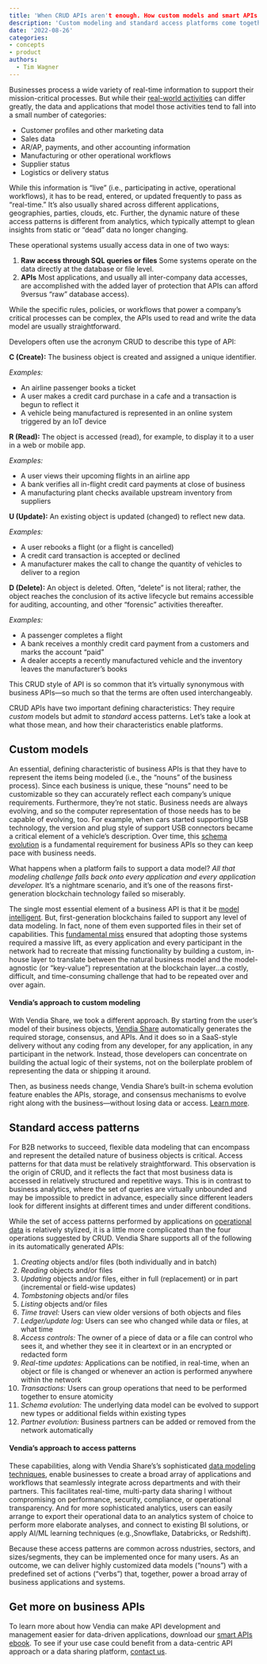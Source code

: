 ```yaml
---
title: 'When CRUD APIs aren't enough. How custom models and smart APIs create better data sharing solutions'
description: 'Custom modeling and standard access platforms come together to make next-gen business APIs'
date: '2022-08-26'
categories:
- concepts
- product
authors:
  - Tim Wagner
---
```

Businesses process a wide variety of real-time information to support their mission-critical processes. But while their [real-world activities](https://www.vendia.net/blog/supply-chain-is-broken-can-blockchain-fix-it) can differ greatly, the data and applications that model those activities tend to fall into a small number of categories:



* Customer profiles and other marketing data
* Sales data
* AR/AP, payments, and other accounting information
* Manufacturing or other operational workflows
* Supplier status
* Logistics or delivery status

While this information is “live” (i.e., participating in active, operational workflows), it has to be read, entered, or updated frequently to pass as “real-time.” It’s also usually shared across different applications, geographies, parties, clouds, etc. Further, the dynamic nature of these access patterns is different from analytics, which typically attempt to glean insights from static or “dead” data no longer changing.

These operational systems usually access data in one of two ways:



1. **Raw access through SQL queries or files** Some systems operate on the data directly at the database or file level.
2. **APIs** Most applications, and usually all inter-company data accesses, are accomplished with the added layer of protection that APIs can afford 9versus “raw” database access).

While the specific rules, policies, or workflows that power a company’s critical processes can be complex, the APIs used to read and write the data model are usually straightforward.

Developers often use the acronym CRUD to describe this type of API:

**C (Create):** The business object is created and assigned a unique identifier. 

_Examples:_ 



* An airline passenger books a ticket
* A user makes a credit card purchase in a cafe and a transaction is begun to reflect it
* A vehicle being manufactured is represented in an online system triggered by an IoT device

**R (Read):** The object is accessed (read), for example, to display it to a user in a web or mobile app. 

_Examples:_



* A user views their upcoming flights in an airline app
* A bank verifies all in-flight credit card payments at close of business
* A manufacturing plant checks available upstream inventory from suppliers

**U (Update):** An existing object is updated (changed) to reflect new data.

_Examples:_



* A user rebooks a flight (or a flight is cancelled)
* A credit card transaction is accepted or declined
* A manufacturer makes the call to change the quantity of vehicles to deliver to a region

**D (Delete):** An object is deleted. Often, “delete” is not literal; rather, the object reaches the conclusion of its active lifecycle but remains accessible for auditing, accounting, and other “forensic” activities thereafter.

_Examples:_ 



* A passenger completes a flight
* A bank receives a monthly credit card payment from a customers and marks the account “paid”
* A dealer accepts a recently manufactured vehicle and the inventory leaves the manufacturer’s books

This CRUD style of API is so common that it’s virtually synonymous with business APIs—so much so that the terms are often used interchangeably. 

CRUD APIs have two important defining characteristics: They require _custom_ models but admit to _standard_ access patterns. Let’s take a look at what those mean, and how their characteristics enable platforms.


## Custom models

An essential, defining characteristic of business APIs is that they have to represent the items being modeled (i.e., the “nouns” of the business process). Since each business is unique, these “nouns” need to be customizable so they can accurately reflect each company’s unique requirements. Furthermore, they’re not static. Business needs are always evolving, and so the computer representation of those needs has to be capable of evolving, too. For example, when cars started supporting USB technology, the version and plug style of support USB connectors became a critical element of a vehicle’s description. Over time, this [schema evolution](https://www.vendia.net/blog/schema-evolution) is a fundamental requirement for business APIs so they can keep pace with business needs.

What happens when a platform fails to support a data model? _All that modeling challenge falls back onto every application and every application developer._ It’s a nightmare scenario, and it’s one of the reasons first-generation blockchain technology failed so miserably. 

The single most essential element of a business API is that it be [model intelligent](https://www.vendia.net/blog/ask-the-expert-apis). But, first-generation blockchains failed to support any level of data modeling. In fact, none of them even supported files in their set of capabilities. This [fundamental miss](https://www.vendia.net/blog/why-blockchains-databases-api-cannot-standalone-as-it-solutions) ensured that adopting those systems required a massive lift, as every application and every participant in the network had to recreate that missing functionality by building a custom, in-house layer to translate between the natural business model and the model-agnostic (or “key-value”) representation at the blockchain layer…a costly, difficult, and time-consuming challenge that had to be repeated over and over again.


#### Vendia’s approach to custom modeling

With Vendia Share, we took a different approach. By starting from the user’s model of their business objects, [Vendia Share](https://vendia.net/product) automatically generates the required storage, consensus, and APIs. And it does so in a SaaS-style delivery without any coding from any developer, for any application, in any participant in the network. Instead, those developers can concentrate on building the actual logic of their systems, not on the boilerplate problem of representing the data or shipping it around. 

Then, as business needs change, Vendia Share’s built-in schema evolution feature enables the APIs, storage, and consensus mechanisms to evolve right along with the business—without losing data or access. [Learn more](https://vendia.net).


## Standard access patterns

For B2B networks to succeed, flexible data modeling that can encompass and represent the detailed nature of business objects is critical. Access patterns for that data must be relatively straightforward. This observation is the origin of CRUD, and it reflects the fact that most business data is accessed in relatively structured and repetitive ways. This is in contrast to business analytics, where the set of queries are virtually unbounded and may be impossible to predict in advance, especially since different leaders look for different insights at different times and under different conditions.

While the set of access patterns performed by applications on [operational data](https://www.vendia.net/blog/what-is-operational-data-sharing) is relatively stylized, it is a little more complicated than the four operations suggested by CRUD. Vendia Share supports all of the following in its automatically generated APIs:



1. _Creating_ objects and/or files (both individually and in batch)
2. _Reading_ objects and/or files
3. _Updating_ objects and/or files, either in full (replacement) or in part (incremental or field-wise updates)
4. _Tombstoning_ objects and/or files
5. _Listing_ objects and/or files
6. _Time travel:_ Users can view older versions of both objects and files
7. _Ledger/update log:_ Users can see who changed while data or files, at what time
8. _Access controls:_ The owner of a piece of data or a file can control who sees it, and whether they see it in cleartext or in an encrypted or redacted form
9. _Real-time updates:_ Applications can be notified, in real-time, when an object or file is changed or whenever an action is performed anywhere within the network
10. _Transactions:_ Users can group operations that need to be performed together to ensure atomicity
11. _Schema evolution:_ The underlying data model can be evolved to support new types or additional fields within existing types
12. _Partner evolution:_ Business partners can be added or removed from the network automatically


#### Vendia’s approach to access patterns

These capabilities, along with Vendia Share’s’s sophisticated [data modeling techniques](https://www.vendia.net/blog/top-10-data-modeling-techniques), enable businesses to create a broad array of applications and workflows that seamlessly integrate across departments and with their partners. This facilitates real-time, multi-party data sharing l without compromising on performance, security, compliance, or operational transparency. And for more sophisticated analytics, users can easily arrange to export their operational data to an analytics system of choice to perform more elaborate analyses, and connect to existing BI solutions, or apply AI/ML learning techniques (e.g.,Snowflake, Databricks, or Redshift).

Because these access patterns are common across ndustries, sectors, and sizes/segments, they can be implemented once for many users. As an outcome, we can deliver highly customized data models (“nouns”) with a predefined set of actions (“verbs”) that, together, power a broad array of business applications and systems.


## Get more on business APIs

To learn more about how Vendia can make API development and management easier for data-driven applications, download our [smart APIs ebook](https://www.vendia.net/resources/smart-apis). To see if your use case could benefit from a data-centric API approach or a data sharing platform, [contact us](https://www.vendia.net/contact-us).

